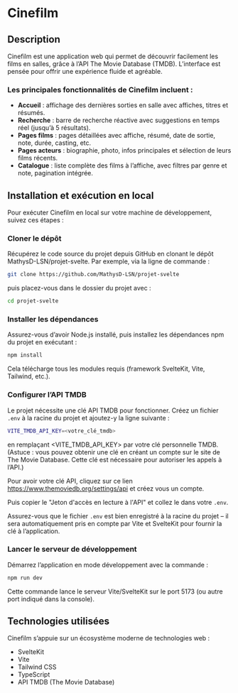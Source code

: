 # Cinefilm

## Description

Cinefilm est une application web qui permet de découvrir facilement les films en salles, grâce à l’API The Movie Database (TMDB). L’interface est pensée pour offrir une expérience fluide et agréable.

### Les principales fonctionnalités de Cinefilm incluent :

- **Accueil** : affichage des dernières sorties en salle avec affiches, titres et résumés.
- **Recherche** : barre de recherche réactive avec suggestions en temps réel (jusqu’à 5 résultats).
- **Pages films** : pages détaillées avec affiche, résumé, date de sortie, note, durée, casting, etc.
- **Pages acteurs** : biographie, photo, infos principales et sélection de leurs films récents.
- **Catalogue** : liste complète des films à l’affiche, avec filtres par genre et note, pagination intégrée.

## Installation et exécution en local

Pour exécuter Cinefilm en local sur votre machine de développement, suivez ces étapes :

### Cloner le dépôt

Récupérez le code source du projet depuis GitHub en clonant le dépôt MathysD-LSN/projet-svelte. Par exemple, via la ligne de commande :

```bash
git clone https://github.com/MathysD-LSN/projet-svelte
```

puis placez-vous dans le dossier du projet avec :

```bash
cd projet-svelte
```

### Installer les dépendances

Assurez-vous d’avoir Node.js installé, puis installez les dépendances npm du projet en exécutant :

```bash
npm install
```

Cela télécharge tous les modules requis (framework SvelteKit, Vite, Tailwind, etc.).

### Configurer l’API TMDB

Le projet nécessite une clé API TMDB pour fonctionner. Créez un fichier `.env` à la racine du projet et ajoutez-y la ligne suivante :

```bash
VITE_TMDB_API_KEY=<votre_clé_tmdb>
```

en remplaçant <VITE_TMDB_API_KEY> par votre clé personnelle TMDB. (Astuce : vous pouvez obtenir une clé en créant un compte sur le site de The Movie Database. Cette clé est nécessaire pour autoriser les appels à l’API.)

Pour avoir votre clé API, cliquez sur ce lien https://www.themoviedb.org/settings/api et créez vous un compte.

Puis copier le "Jeton d'accès en lecture à l'API" et collez le dans votre `.env`.

Assurez-vous que le fichier `.env` est bien enregistré à la racine du projet – il sera automatiquement pris en compte par Vite et SvelteKit pour fournir la clé à l’application.

### Lancer le serveur de développement

Démarrez l’application en mode développement avec la commande :

```bash
npm run dev
```

Cette commande lance le serveur Vite/SvelteKit sur le port 5173 (ou autre port indiqué dans la console).

## Technologies utilisées

Cinefilm s’appuie sur un écosystème moderne de technologies web :

- SvelteKit
- Vite
- Tailwind CSS
- TypeScript
- API TMDB (The Movie Database)
